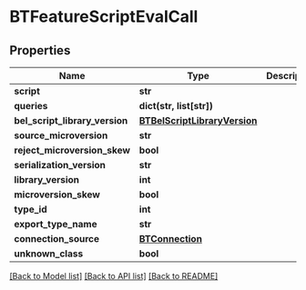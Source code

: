 # BTFeatureScriptEvalCall

## Properties
Name | Type | Description | Notes
------------ | ------------- | ------------- | -------------
**script** | **str** |  | [optional] 
**queries** | **dict(str, list[str])** |  | [optional] 
**bel_script_library_version** | [**BTBelScriptLibraryVersion**](BTBelScriptLibraryVersion.md) |  | [optional] 
**source_microversion** | **str** |  | [optional] 
**reject_microversion_skew** | **bool** |  | [optional] 
**serialization_version** | **str** |  | [optional] 
**library_version** | **int** |  | [optional] 
**microversion_skew** | **bool** |  | [optional] 
**type_id** | **int** |  | [optional] 
**export_type_name** | **str** |  | [optional] 
**connection_source** | [**BTConnection**](BTConnection.md) |  | [optional] 
**unknown_class** | **bool** |  | [optional] 

[[Back to Model list]](../README.md#documentation-for-models) [[Back to API list]](../README.md#documentation-for-api-endpoints) [[Back to README]](../README.md)


